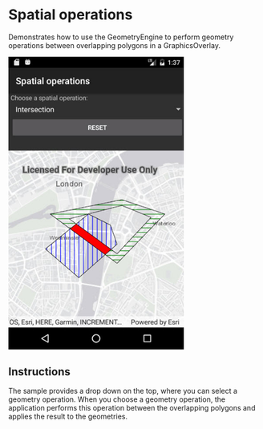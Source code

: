 # Spatial operations

Demonstrates how to use the GeometryEngine to perform geometry operations between overlapping polygons in a GraphicsOverlay.

<img src="SpatialOperations.jpg" width="350"/>

## Instructions

The sample provides a drop down on the top, where you can select a geometry operation. When you choose a geometry operation, the application performs this operation between the overlapping polygons and applies the result to the geometries.
